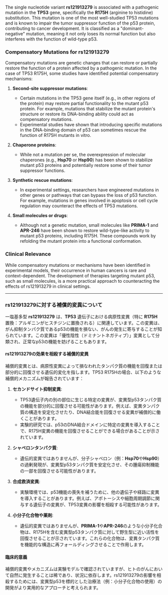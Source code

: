 The single nucleotide variant **rs121913279** is associated with a pathogenic mutation in the **TP53** gene, specifically the **R175H** (arginine to histidine) substitution. This mutation is one of the most well-studied TP53 mutations and is known to impair the tumor suppressor function of the p53 protein, contributing to cancer development. It is classified as a "dominant-negative" mutation, meaning it not only loses its normal function but also interferes with the function of wild-type p53.

### Compensatory Mutations for rs121913279
Compensatory mutations are genetic changes that can restore or partially restore the function of a protein affected by a pathogenic mutation. In the case of TP53 R175H, some studies have identified potential compensatory mechanisms:

1. **Second-site suppressor mutations**: 
   - Certain mutations in the TP53 gene itself (e.g., in other regions of the protein) may restore partial functionality to the mutant p53 protein. For example, mutations that stabilize the mutant protein's structure or restore its DNA-binding ability could act as compensatory mutations.
   - Experimental studies have shown that introducing specific mutations in the DNA-binding domain of p53 can sometimes rescue the function of R175H mutants in vitro.

2. **Chaperone proteins**:
   - While not a mutation per se, the overexpression of molecular chaperones (e.g., **Hsp70** or **Hsp90**) has been shown to stabilize mutant p53 proteins and potentially restore some of their tumor suppressor functions.

3. **Synthetic rescue mutations**:
   - In experimental settings, researchers have engineered mutations in other genes or pathways that can bypass the loss of p53 function. For example, mutations in genes involved in apoptosis or cell cycle regulation may counteract the effects of TP53 mutations.

4. **Small molecules or drugs**:
   - Although not a genetic mutation, small molecules like **PRIMA-1** and **APR-246** have been shown to restore wild-type-like activity to mutant p53 proteins, including R175H. These compounds work by refolding the mutant protein into a functional conformation.

### Clinical Relevance
While compensatory mutations or mechanisms have been identified in experimental models, their occurrence in human cancers is rare and context-dependent. The development of therapies targeting mutant p53, such as small molecules, is a more practical approach to counteracting the effects of rs121913279 in clinical settings.

---

### rs121913279に対する補償的変異について
一塩基多型 **rs121913279** は、**TP53** 遺伝子における病原性変異（特に **R175H** 置換：アルギニンがヒスチジンに置換される）に関連しています。この変異は、がん抑制タンパク質であるp53の機能を損ない、がんの発生に寄与することが知られています。この変異は「優性陰性（ドミナントネガティブ）」変異として分類され、正常なp53の機能を妨げることもあります。

#### rs121913279の効果を相殺する補償的変異
補償的変異とは、病原性変異によって損なわれたタンパク質の機能を回復または部分的に回復させる遺伝的変化を指します。TP53 R175Hの場合、以下のような補償的メカニズムが報告されています：

1. **セカンドサイト抑制変異**:
   - TP53遺伝子内の別の部位に生じる特定の変異が、変異型p53タンパク質の機能を部分的に回復させる可能性があります。例えば、変異タンパク質の構造を安定化させたり、DNA結合能を回復させる変異が補償的に働くことがあります。
   - 実験的研究では、p53のDNA結合ドメインに特定の変異を導入することで、R175H変異の機能を回復させることができる場合があることが示されています。

2. **シャペロンタンパク質**:
   - 遺伝的変異ではありませんが、分子シャペロン（例：**Hsp70**や**Hsp90**）の過剰発現が、変異型p53タンパク質を安定化させ、その腫瘍抑制機能の一部を回復させる可能性があります。

3. **合成救済変異**:
   - 実験環境では、p53機能の喪失を補うために、他の遺伝子や経路に変異を導入することがあります。例えば、アポトーシスや細胞周期調節に関与する遺伝子の変異が、TP53変異の影響を相殺する可能性があります。

4. **小分子化合物や薬剤**:
   - 遺伝的変異ではありませんが、**PRIMA-1**や**APR-246**のような小分子化合物は、R175Hを含む変異型p53タンパク質に対して野生型に近い活性を回復させることが示されています。これらの化合物は、変異タンパク質を機能的な構造に再フォールディングさせることで作用します。

#### 臨床的意義
補償的変異やメカニズムは実験モデルで確認されていますが、ヒトのがんにおいて自然に発生することは稀であり、状況に依存します。rs121913279の影響を相殺するためには、変異型p53を標的とした治療法（例：小分子化合物の使用）の開発がより実用的なアプローチと考えられます。

